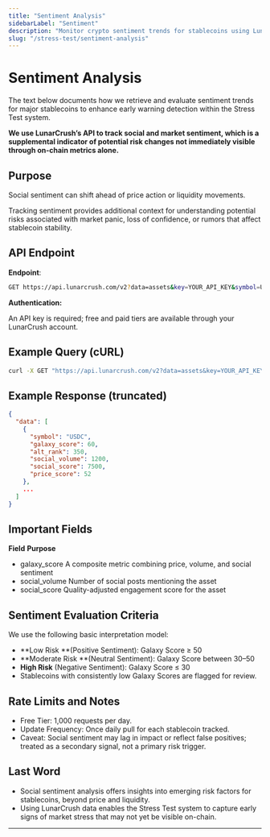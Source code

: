 ```yaml
---
title: "Sentiment Analysis"
sidebarLabel: "Sentiment"
description: "Monitor crypto sentiment trends for stablecoins using LunarCrush's API as part of the Stress Test framework."
slug: "/stress-test/sentiment-analysis"
---
```


# Sentiment Analysis

The text below documents how we retrieve and evaluate sentiment trends for major stablecoins to enhance early warning detection within the Stress Test system.

**We use LunarCrush’s API to track social and market sentiment, which is a supplemental indicator of potential risk changes not immediately visible through on-chain metrics alone.**

## Purpose

Social sentiment can shift ahead of price action or liquidity movements.

Tracking sentiment provides additional context for understanding potential risks associated with market panic, loss of confidence, or rumors that affect stablecoin stability.

## API Endpoint

**Endpoint**:

```bash
GET https://api.lunarcrush.com/v2?data=assets&key=YOUR_API_KEY&symbol=USDC,DAI,USDT,TUSD,FRAX
```

**Authentication:**

An API key is required; free and paid tiers are available through your LunarCrush account.

## Example Query (cURL)

```bash
curl -X GET "https://api.lunarcrush.com/v2?data=assets&key=YOUR_API_KEY&symbol=USDC,DAI,USDT,TUSD,FRAX"
```

## Example Response (truncated)

```json
{
  "data": [
    {
      "symbol": "USDC",
      "galaxy_score": 60,
      "alt_rank": 350,
      "social_volume": 1200,
      "social_score": 7500,
      "price_score": 52
    },
    ...
  ]
}
```

## Important Fields

**Field**            	                **Purpose**

- galaxy_score	     A composite metric combining price, volume, and social sentiment
- social_volume	     Number of social posts mentioning the asset
- social_score	     Quality-adjusted engagement score for the asset

## Sentiment Evaluation Criteria

We use the following basic interpretation model:

- **Low Risk **(Positive Sentiment): Galaxy Score ≥ 50
- **Moderate Risk **(Neutral Sentiment): Galaxy Score between 30–50
- **High Risk** (Negative Sentiment): Galaxy Score ≤ 30
- Stablecoins with consistently low Galaxy Scores are flagged for review.

## Rate Limits and Notes

- Free Tier: 1,000 requests per day.
- Update Frequency: Once daily pull for each stablecoin tracked.
- Caveat: Social sentiment may lag in impact or reflect false positives; treated as a secondary signal, not a primary risk trigger.

## Last Word

- Social sentiment analysis offers insights into emerging risk factors for stablecoins, beyond price and liquidity.
- Using LunarCrush data enables the Stress Test system to capture early signs of market stress that may not yet be visible on-chain.

---